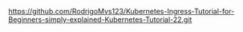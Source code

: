 https://github.com/RodrigoMvs123/Kubernetes-Ingress-Tutorial-for-Beginners-simply-explained-Kubernetes-Tutorial-22.git